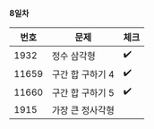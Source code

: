 __8일차__

|번호|문제|체크|
|----|-------|--|
|1932|정수 삼각형|:heavy_check_mark:|
|11659|구간 합 구하기 4|:heavy_check_mark:|
|11660|구간 합 구하기 5|:heavy_check_mark:|
|1915|가장 큰 정사각형||